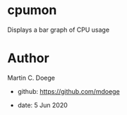# cpumon
Displays a bar graph of CPU usage

# Author

Martin C. Doege

+ github: https://github.com/mdoege

+ date: 5 Jun 2020

